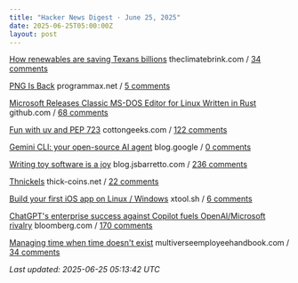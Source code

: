 ```yaml
---
title: "Hacker News Digest · June 25, 2025"
date: 2025-06-25T05:00:00Z
layout: post
---
```


[How renewables are saving Texans billions](https://www.theclimatebrink.com/p/how-renewables-are-saving-texans)  theclimatebrink.com / [34 comments](https://news.ycombinator.com/item?id=44373524)

[PNG Is Back](https://www.programmax.net/articles/png-is-back/)  programmax.net / [5 comments](https://news.ycombinator.com/item?id=44373504)

[Microsoft Releases Classic MS-DOS Editor for Linux Written in Rust](https://github.com/microsoft/edit)  github.com / [68 comments](https://news.ycombinator.com/item?id=44372380)

[Fun with uv and PEP 723](https://www.cottongeeks.com/articles/2025-06-24-fun-with-uv-and-pep-723)  cottongeeks.com / [122 comments](https://news.ycombinator.com/item?id=44369388)

[Gemini CLI: your open-source AI agent](https://blog.google/technology/developers/introducing-gemini-cli/)  blog.google / [0 comments](https://news.ycombinator.com/item?id=44373754)

[Writing toy software is a joy](https://blog.jsbarretto.com/post/software-is-joy)  blog.jsbarretto.com / [236 comments](https://news.ycombinator.com/item?id=44367084)

[Thnickels](https://thick-coins.net/?_bhlid=8a5736885893b7837e681aa73f890b9805a4673e)  thick-coins.net / [22 comments](https://news.ycombinator.com/item?id=44372424)

[Build your first iOS app on Linux / Windows](https://xtool.sh/tutorials/xtool/first-app/)  xtool.sh / [6 comments](https://news.ycombinator.com/item?id=44372881)

[ChatGPT's enterprise success against Copilot fuels OpenAI/Microsoft rivalry](https://www.bloomberg.com/news/articles/2025-06-24/chatgpt-vs-copilot-inside-the-openai-and-microsoft-rivalry)  bloomberg.com / [170 comments](https://news.ycombinator.com/item?id=44367638)

[Managing time when time doesn't exist](https://multiverseemployeehandbook.com/blog/temporal-resources-managing-time-when-time-doesnt-exist/)  multiverseemployeehandbook.com / [34 comments](https://news.ycombinator.com/item?id=44372528)


_Last updated: 2025-06-25 05:13:42 UTC_
